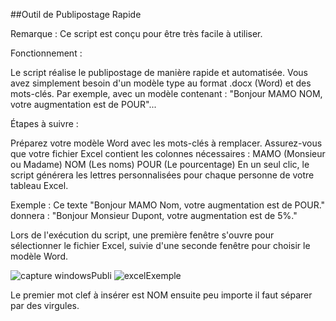 ##Outil de Publipostage Rapide


Remarque : Ce script est conçu pour être très facile à utiliser.

Fonctionnement :

Le script réalise le publipostage de manière rapide et automatisée.
Vous avez simplement besoin d'un modèle type au format .docx (Word) et des mots-clés.
Par exemple, avec un modèle contenant : "Bonjour MAMO NOM, votre augmentation est de POUR"...

Étapes à suivre :

Préparez votre modèle Word avec les mots-clés à remplacer.
Assurez-vous que votre fichier Excel contient les colonnes nécessaires :
MAMO (Monsieur ou Madame)
NOM (Les noms)
POUR (Le pourcentage)
En un seul clic, le script générera les lettres personnalisées pour chaque personne de votre tableau Excel.

Exemple : Ce texte "Bonjour MAMO Nom, votre augmentation est de POUR." donnera : "Bonjour Monsieur Dupont, votre augmentation est de 5%."

Lors de l'exécution du script, une première fenêtre s'ouvre pour sélectionner le fichier Excel, suivie d'une seconde fenêtre pour choisir le modèle Word.

![capture windowsPubli](https://github.com/reno7828/Publipostage/assets/72136982/472fc497-e5cd-48d2-af0b-d96505a590aa) ![excelExemple](https://github.com/reno7828/Publipostage/assets/72136982/1f7a2345-5b15-4d20-a26a-8cf8ec19a81d)


Le premier mot clef à insérer est NOM ensuite peu importe il faut séparer par des virgules.
